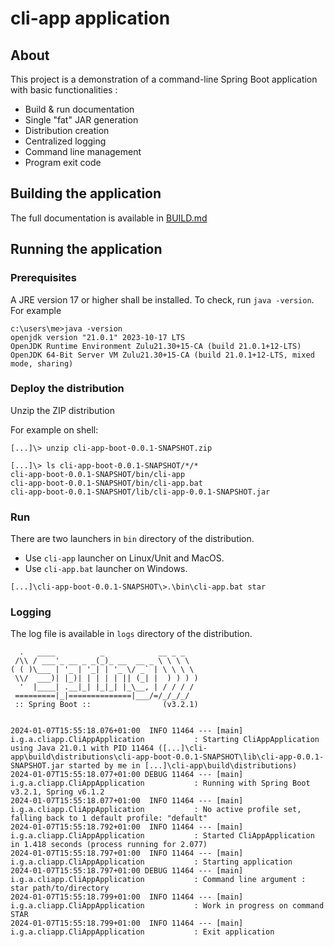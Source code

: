 # cli-app application

## About
This project is a demonstration of a command-line Spring Boot application with basic functionalities :
* Build & run documentation
* Single "fat" JAR generation
* Distribution creation
* Centralized logging
* Command line management
* Program exit code 

## Building the application
The full documentation is available in [BUILD.md](BUILD.md)

## Running the application

### Prerequisites
A JRE version 17 or higher shall be installed.
To check, run `java -version`.
For example
```shell
c:\users\me>java -version
openjdk version "21.0.1" 2023-10-17 LTS
OpenJDK Runtime Environment Zulu21.30+15-CA (build 21.0.1+12-LTS)
OpenJDK 64-Bit Server VM Zulu21.30+15-CA (build 21.0.1+12-LTS, mixed mode, sharing)
```

### Deploy the distribution
Unzip the ZIP distribution

For example on shell:
```shell
[...]\> unzip cli-app-boot-0.0.1-SNAPSHOT.zip

[...]\> ls cli-app-boot-0.0.1-SNAPSHOT/*/*
cli-app-boot-0.0.1-SNAPSHOT/bin/cli-app 
cli-app-boot-0.0.1-SNAPSHOT/bin/cli-app.bat
cli-app-boot-0.0.1-SNAPSHOT/lib/cli-app-0.0.1-SNAPSHOT.jar
```

### Run
There are two launchers in `bin` directory of the distribution.
* Use `cli-app` launcher on Linux/Unit and MacOS.
* Use `cli-app.bat` launcher on Windows.

```shell
[...]\cli-app-boot-0.0.1-SNAPSHOT\>.\bin\cli-app.bat star 
```

### Logging
The log file is available in `logs` directory of the distribution.
```text
  .   ____          _            __ _ _
 /\\ / ___'_ __ _ _(_)_ __  __ _ \ \ \ \
( ( )\___ | '_ | '_| | '_ \/ _` | \ \ \ \
 \\/  ___)| |_)| | | | | || (_| |  ) ) ) )
  '  |____| .__|_| |_|_| |_\__, | / / / /
 =========|_|==============|___/=/_/_/_/
 :: Spring Boot ::                (v3.2.1)


2024-01-07T15:55:18.076+01:00  INFO 11464 --- [main] i.g.a.cliapp.CliAppApplication           : Starting CliAppApplication using Java 21.0.1 with PID 11464 ([...]\cli-app\build\distributions\cli-app-boot-0.0.1-SNAPSHOT\lib\cli-app-0.0.1-SNAPSHOT.jar started by me in [...]\cli-app\build\distributions)
2024-01-07T15:55:18.077+01:00 DEBUG 11464 --- [main] i.g.a.cliapp.CliAppApplication           : Running with Spring Boot v3.2.1, Spring v6.1.2
2024-01-07T15:55:18.077+01:00  INFO 11464 --- [main] i.g.a.cliapp.CliAppApplication           : No active profile set, falling back to 1 default profile: "default"
2024-01-07T15:55:18.792+01:00  INFO 11464 --- [main] i.g.a.cliapp.CliAppApplication           : Started CliAppApplication in 1.418 seconds (process running for 2.077)
2024-01-07T15:55:18.797+01:00  INFO 11464 --- [main] i.g.a.cliapp.CliAppApplication           : Starting application
2024-01-07T15:55:18.797+01:00 DEBUG 11464 --- [main] i.g.a.cliapp.CliAppApplication           : Command line argument : star path/to/directory
2024-01-07T15:55:18.799+01:00  INFO 11464 --- [main] i.g.a.cliapp.CliAppApplication           : Work in progress on command STAR
2024-01-07T15:55:18.799+01:00  INFO 11464 --- [main] i.g.a.cliapp.CliAppApplication           : Exit application
```
